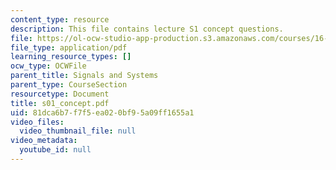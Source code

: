 ```yaml
---
content_type: resource
description: This file contains lecture S1 concept questions.
file: https://ol-ocw-studio-app-production.s3.amazonaws.com/courses/16-01-unified-engineering-i-ii-iii-iv-fall-2005-spring-2006/81dca6b7f7f5ea020bf95a09ff1655a1_s01_concept.pdf
file_type: application/pdf
learning_resource_types: []
ocw_type: OCWFile
parent_title: Signals and Systems
parent_type: CourseSection
resourcetype: Document
title: s01_concept.pdf
uid: 81dca6b7-f7f5-ea02-0bf9-5a09ff1655a1
video_files:
  video_thumbnail_file: null
video_metadata:
  youtube_id: null
---
```

